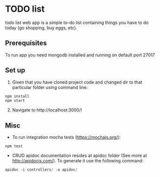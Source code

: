 # TODO list

todo list web app is a simple to-do list containing things you have to do today (go shopping, buy eggs, etc). 

## Prerequisites

To run app you need mongodb installed and running on default port 27017

## Set up

1. Given that you have cloned project code and changed dir to that particular folder using command line:

```javascript
npm install
npm start
```

2. Navigate to http://localhost:3000/!

## Misc

- To run integration mocha tests (https://mochajs.org/):

```javascript
npm test
```

- CRUD apidoc documentation resides at apidoc folder (See more at http://apidocjs.com/). To generate it use the following command:

```javascript
apidoc -i controllers/ -o apidoc/
```
